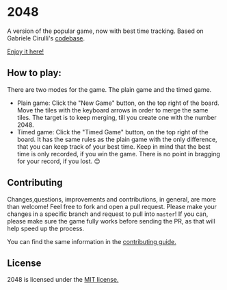 # 2048
A version of the popular game, now with best time tracking. Based on Gabriele Cirulli's [codebase](https://github.com/gabrielecirulli/2048).

[Enjoy it here!](http://perigk.github.io/Timed-2048/)

## How to play:
There are two modes for the game. The plain game and the timed game.

- Plain game: Click the "New Game" button, on the top right of the board. Move the tiles with the keyboard arrows in order to merge the same tiles. The target is to keep merging, till you create one with the number 2048.
- Timed game: Click the "Timed Game" button, on the top right of the board. It has the same rules as the plain game with the only difference, that you can keep track of your best time. Keep in mind that the best time is only recorded, if you win the game. There is no point in bragging for your record, if you lost. :blush:


## Contributing
Changes,questions, improvements and contributions, in general, are more than welcome! Feel free to fork and open a pull request. Please make your changes in a specific branch and request to pull into `master`! If you can, please make sure the game fully works before sending the PR, as that will help speed up the process.

You can find the same information in the [contributing guide.](https://github.com/PeriGK/Timed-2048/blob/master/CONTRIBUTING.md)

## License
2048 is licensed under the [MIT license.](https://github.com/PeriGK/Timed-2048/blob/master/LICENSE.txt)
